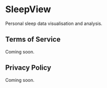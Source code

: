 # SleepView

Personal sleep data visualisation and analysis.


## Terms of Service

Coming soon.


## Privacy Policy

Coming soon.
